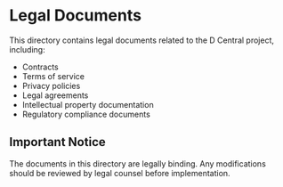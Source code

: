 # Legal Documents

This directory contains legal documents related to the D Central project, including:

- Contracts
- Terms of service
- Privacy policies
- Legal agreements
- Intellectual property documentation
- Regulatory compliance documents

## Important Notice

The documents in this directory are legally binding. Any modifications should be reviewed by legal counsel before implementation.
